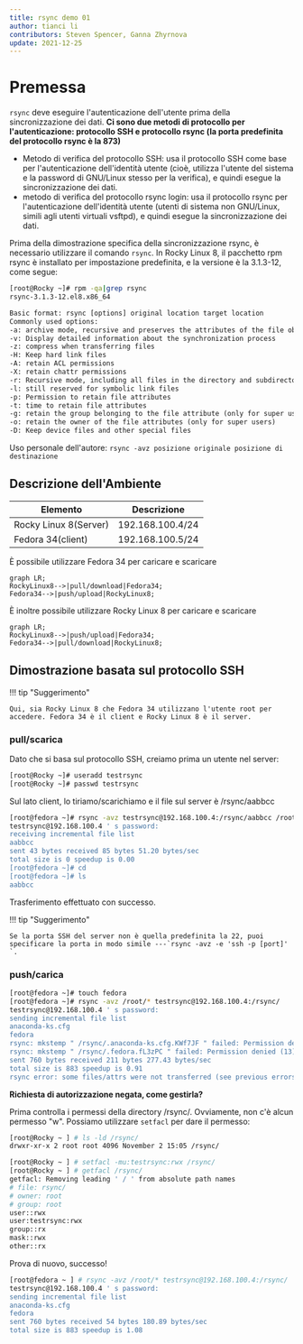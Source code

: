 ```yaml
---
title: rsync demo 01
author: tianci li
contributors: Steven Spencer, Ganna Zhyrnova
update: 2021-12-25
---
```


# Premessa

`rsync` deve eseguire l'autenticazione dell'utente prima della sincronizzazione dei dati. **Ci sono due metodi di protocollo per l'autenticazione: protocollo SSH e protocollo rsync (la porta predefinita del protocollo rsync è la 873)**

* Metodo di verifica del protocollo SSH: usa il protocollo SSH come base per l'autenticazione dell'identità utente (cioè, utilizza l'utente del sistema e la password di GNU/Linux stesso per la verifica), e quindi esegue la sincronizzazione dei dati.
* metodo di verifica del protocollo rsync login: usa il protocollo rsync per l'autenticazione dell'identità utente (utenti di sistema non GNU/Linux, simili agli utenti virtuali vsftpd), e quindi esegue la sincronizzazione dei dati.

Prima della dimostrazione specifica della sincronizzazione rsync, è necessario utilizzare il comando `rsync`. In Rocky Linux 8, il pacchetto rpm rsync è installato per impostazione predefinita, e la versione è la 3.1.3-12, come segue:

```bash
[root@Rocky ~]# rpm -qa|grep rsync
rsync-3.1.3-12.el8.x86_64
```

```txt
Basic format: rsync [options] original location target location
Commonly used options:
-a: archive mode, recursive and preserves the attributes of the file object, which is equivalent to -rlptgoD (without -H, -A, -X)
-v: Display detailed information about the synchronization process
-z: compress when transferring files
-H: Keep hard link files
-A: retain ACL permissions
-X: retain chattr permissions
-r: Recursive mode, including all files in the directory and subdirectories
-l: still reserved for symbolic link files
-p: Permission to retain file attributes
-t: time to retain file attributes
-g: retain the group belonging to the file attribute (only for super users)
-o: retain the owner of the file attributes (only for super users)
-D: Keep device files and other special files
```

Uso personale dell'autore: `rsync -avz posizione originale posizione di destinazione`

## Descrizione dell'Ambiente

| Elemento              | Descrizione      |
| --------------------- | ---------------- |
| Rocky Linux 8(Server) | 192.168.100.4/24 |
| Fedora 34(client)     | 192.168.100.5/24 |

È possibile utilizzare Fedora 34 per caricare e scaricare

```mermaid
graph LR;
RockyLinux8-->|pull/download|Fedora34;
Fedora34-->|push/upload|RockyLinux8;
```

È inoltre possibile utilizzare Rocky Linux 8 per caricare e scaricare

```mermaid
graph LR;
RockyLinux8-->|push/upload|Fedora34;
Fedora34-->|pull/download|RockyLinux8;
```

## Dimostrazione basata sul protocollo SSH

!!! tip "Suggerimento"

    Qui, sia Rocky Linux 8 che Fedora 34 utilizzano l'utente root per accedere. Fedora 34 è il client e Rocky Linux 8 è il server.

### pull/scarica

Dato che si basa sul protocollo SSH, creiamo prima un utente nel server:

```bash
[root@Rocky ~]# useradd testrsync
[root@Rocky ~]# passwd testrsync
```

Sul lato client, lo tiriamo/scarichiamo e il file sul server è /rsync/aabbcc

```bash
[root@fedora ~]# rsync -avz testrsync@192.168.100.4:/rsync/aabbcc /root
testrsync@192.168.100.4 ' s password:
receiving incremental file list
aabbcc
sent 43 bytes received 85 bytes 51.20 bytes/sec
total size is 0 speedup is 0.00
[root@fedora ~]# cd
[root@fedora ~]# ls
aabbcc
```

Trasferimento effettuato con successo.

!!! tip "Suggerimento"

    Se la porta SSH del server non è quella predefinita la 22, puoi specificare la porta in modo simile ---`rsync -avz -e 'ssh -p [port]' `.

### push/carica

```bash
[root@fedora ~]# touch fedora
[root@fedora ~]# rsync -avz /root/* testrsync@192.168.100.4:/rsync/
testrsync@192.168.100.4 ' s password:
sending incremental file list
anaconda-ks.cfg
fedora
rsync: mkstemp " /rsync/.anaconda-ks.cfg.KWf7JF " failed: Permission denied (13)
rsync: mkstemp " /rsync/.fedora.fL3zPC " failed: Permission denied (13)
sent 760 bytes received 211 bytes 277.43 bytes/sec
total size is 883 speedup is 0.91
rsync error: some files/attrs were not transferred (see previous errors) (code 23) at main.c(1330) [sender = 3.2.3]
```

**Richiesta di autorizzazione negata, come gestirla?**

Prima controlla i permessi della directory /rsync/. Ovviamente, non c'è alcun permesso "w". Possiamo utilizzare `setfacl` per dare il permesso:

```bash
[root@Rocky ~ ] # ls -ld /rsync/
drwxr-xr-x 2 root root 4096 November 2 15:05 /rsync/
```

```bash
[root@Rocky ~ ] # setfacl -mu:testrsync:rwx /rsync/
[root@Rocky ~ ] # getfacl /rsync/
getfacl: Removing leading ' / ' from absolute path names
# file: rsync/
# owner: root
# group: root
user::rwx
user:testrsync:rwx
group::rx
mask::rwx
other::rx
```

Prova di nuovo, successo!

```bash
[root@fedora ~ ] # rsync -avz /root/* testrsync@192.168.100.4:/rsync/
testrsync@192.168.100.4 ' s password:
sending incremental file list
anaconda-ks.cfg
fedora
sent 760 bytes received 54 bytes 180.89 bytes/sec
total size is 883 speedup is 1.08
```
